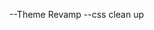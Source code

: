 <!---- restyle the event box to accomadate the new form-->
<!----restyle the form with the new inputs-->
<!----create a container that hold the generated notes(added holder to main display)-->

<!----consolendate the eventform and toggle form functions so that anytime the event form container is closed its opens back to the create options and the forms are hidden-->
<!----create a function that generates the event/notes boxes and appends to the appropriate container.-->
<!---- create a function that produces eventboxes vs note boxes-->
<!---create a note event box-->

<!----create a function that keeps talles of the number of tolat and each total events-->
<!----remove Side menu- add icons to nav toggle buttons-->

<!--1. create a function that toggles the event holder contianers-->
   <!--CSS: create an active class that toggles on the target container to 100% on click;-->
   <!--JS: apply flexInActive on other containers on click-->
<!----create a felx container to hold completed events (function)-->
<!----Wrok on local storage function to protect from refresh(needs to hold the values and parent containers, needs to work for the complted items container as well)-->
<!----remove from local storage function-->
<!---- work remvoe from local storage from completed items container before refresh-->
<!----save to local storage function for the completed items container-->

<!----update the crate eventform (remove the note form and buttons)-->

<!--1. remove Create Event, note, cancele Button-->
<!--2. Remove entire Create Options container. buttons and fucntion-->
<!--3. Remove all note form buttons and functions-->
<!----create a mobile menu for responsive-->
<!----delete all notebox classes and fucntion(conveted noted in to generateEvnts)-->
<!--updae counters on local storage function()-->
<!--work mobile responsive-->
<!----mobile-menu styles (container and buttons)-->
<!----js refractor clear up CODE: placements in the js files-->
<!----Animations-->

--Theme Revamp
--css clean up
